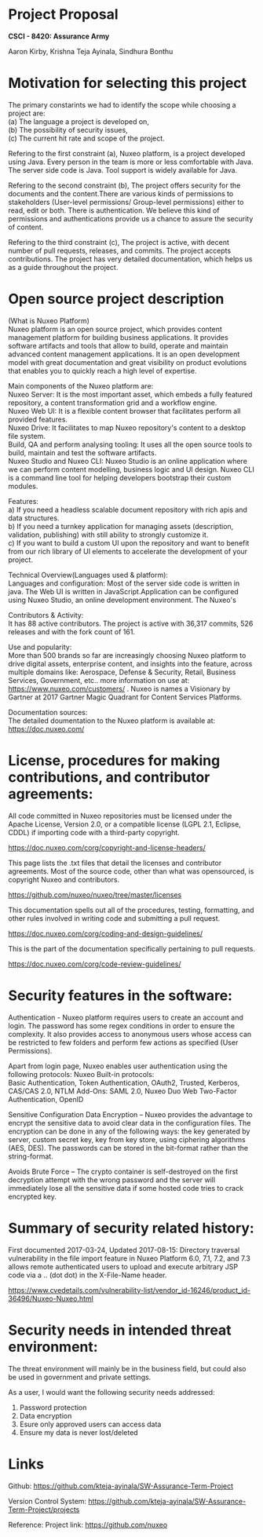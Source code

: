 # Project Proposal
**CSCI - 8420:  Assurance Army**

Aaron Kirby, Krishna Teja Ayinala, Sindhura Bonthu          

# Motivation for selecting this project

The primary constarints we had to identify the scope while choosing a project are: </br>
(a) The language a project is developed on,</br>
(b) The possibility of  security issues,</br>
(c) The current hit rate and scope of the project.

Refering to the first constraint (a), 
Nuxeo platform,  is a project developed using Java. Every person in the team is more or less comfortable with Java. The server side code is Java. Tool support is widely available for Java.

Refering to the second constraint (b),
The project offers security for the documents and the content.There are various kinds of permissions to stakeholders (User-level permissions/ Group-level permissions) either to read, edit or both. There is authentication. We believe this kind of permissions and authentications provide us a chance to assure the security of content.

Refering to the third constraint (c),
The project is active, with decent number of pull requests, releases, and commits. The project accepts contributions. The project has very detailed documentation, which helps us as a guide throughout the project. 

# Open source project description

(What is Nuxeo Platform)</br>
Nuxeo platform is an open source project, which provides content management platform for building business applications. It provides software artifacts and tools that allow to build, operate and maintain advanced content management applications. It is an open development model with great documentation and great visibility on product evolutions that enables you to quickly reach a high level of expertise.

Main components of the Nuxeo platform are:</br>
Nuxeo Server: It is the most important asset, which embeds a fully featured repository, a content transformation grid and a workflow engine.</br> 
Nuxeo Web UI: It is a flexible content browser that facilitates perform all provided features.</br>
Nuxeo Drive: It facilitates to map Nuxeo repository's content to a desktop file system.</br>
Build, QA and perform analysing tooling: It uses all the open source tools to build, maintain and test the software artifacts.</br>
Nuxeo Studio and Nuxeo CLI: Nuxeo Studio is an online application where we can perform content modelling, business logic and UI design.  Nuxeo CLI is a command line tool for helping developers bootstrap their custom modules.</br>

Features:</br>
a) If you need a headless scalable document repository with rich apis and data structures.</br>
b) If you need a turnkey application for managing assets (description, validation, publishing) with still ability to strongly customize it.</br>
c) If you want to build a custom UI upon the repository and want to benefit from our rich library of UI elements to accelerate the development of your project.  </br>

Technical Overview(Languages used & platform):</br>
Languages and configuration: Most of the server side code is written in java.  The Web UI is written in JavaScript.Application can be configured using Nuxeo Studio, an online development environment. The Nuxeo's 

Contributors & Activity: </br>
It has 88  active contributors. The project is active with 36,317 commits, 526 releases and with the fork count of 161.

Use and popularity:</br>
More than 500 brands so far are increasingly choosing Nuxeo platform to drive digital assets, enterprise content, and insights into the feature, across multiple domains like: Aerospace, Defense & Security, Retail, Business Services, Government, etc.. more information on use at: https://www.nuxeo.com/customers/  .  Nuxeo is names a Visionary by Gartner at 2017 Gartner Magic Quadrant for Content Services Platforms.

Documentation sources: </br>
The detailed doumentation to the Nuxeo platform is available at: https://doc.nuxeo.com/

# License, procedures for making contributions, and contributor agreements:

All code committed in Nuxeo repositories must be licensed under the Apache License, Version 2.0, or a compatible license (LGPL 2.1, Eclipse, CDDL) if importing code with a third-party copyright. 

https://doc.nuxeo.com/corg/copyright-and-license-headers/

This page lists the .txt files that detail the licenses and contributor agreements. Most of the source code, other than what was opensourced, is copyright Nuxeo and contributors.

https://github.com/nuxeo/nuxeo/tree/master/licenses

This documentation spells out all of the procedures, testing, formatting, and other rules involved in writing code and submitting a pull request.

https://doc.nuxeo.com/corg/coding-and-design-guidelines/

This is the part of the documentation specifically pertaining to pull requests.

https://doc.nuxeo.com/corg/code-review-guidelines/

# Security features in the software:

Authentication - Nuxeo platform requires users to create an account and login. The password has some regex conditions in order to ensure the complexity. It also provides access to anonymous users whose access can be restricted to few folders and perform few actions as specified (User Permissions).</br>

Apart from login page, Nuxeo enables user authentication using the following protocols:
Nuxeo Built-in protocols:</br>
Basic Authentication, Token Authentication, OAuth2, Trusted, Kerberos, CAS/CAS 2.0, NTLM
Add-Ons:
SAML 2.0, Nuxeo Duo Web Two-Factor Authentication, OpenID

Sensitive Configuration Data Encryption – Nuxeo provides the advantage to encrypt the sensitive data to avoid clear data in the configuration files. The encryption can be done in any of the following ways: the key generated by server, custom secret key, key from key store, using ciphering algorithms (AES, DES). The passwords can be stored in the bit-format rather than the string-format.</br>

Avoids Brute Force – The crypto container is self-destroyed on the first decryption attempt with the wrong password and the server will immediately lose all the sensitive data if some hosted code tries to crack encrypted key.


# Summary of security related history:

First documented 2017-03-24,	Updated 2017-08-15: Directory traversal vulnerability in the file import feature in Nuxeo Platform 6.0, 7.1, 7.2, and 7.3 allows remote authenticated users to upload and execute arbitrary JSP code via a .. (dot dot) in the X-File-Name header.

https://www.cvedetails.com/vulnerability-list/vendor_id-16246/product_id-36496/Nuxeo-Nuxeo.html

# Security needs in intended threat environment:

The threat environment will mainly be in the business field, but could also be used in government and private settings.

As a user, I would want the following security needs addressed:

1. Password protection
2. Data encryption
3. Esure only approved users can access data
4. Ensure my data is never lost/deleted

# Links

Github:  https://github.com/kteja-ayinala/SW-Assurance-Term-Project

Version Control System: https://github.com/kteja-ayinala/SW-Assurance-Term-Project/projects

Reference: Project link: https://github.com/nuxeo
